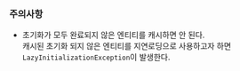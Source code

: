 
### 주의사항

- 초기화가 모두 완료되지 않은 엔티티를 캐시하면 안 된다.  
캐시된 초기화 되지 않은 엔티티를 지연로딩으로 사용하고자 하면 `LazyInitializationException`이 발생한다.
